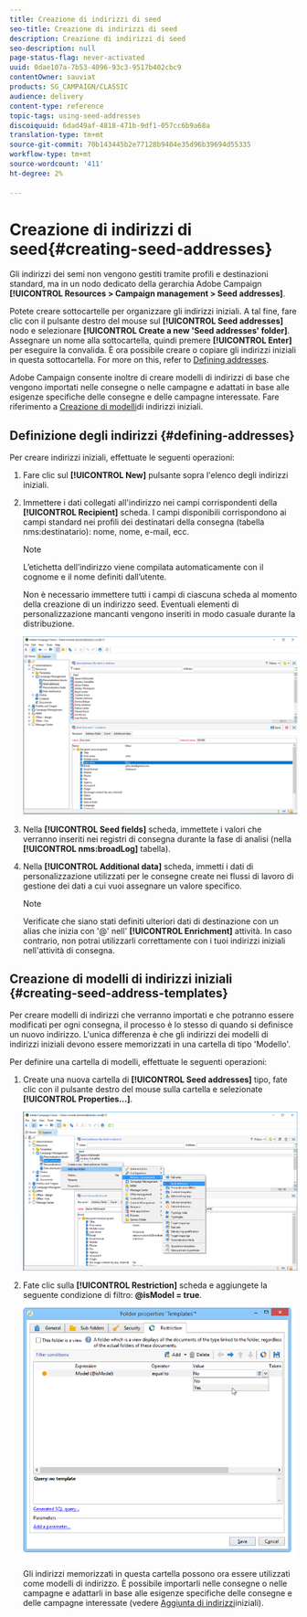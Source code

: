 ```yaml
---
title: Creazione di indirizzi di seed
seo-title: Creazione di indirizzi di seed
description: Creazione di indirizzi di seed
seo-description: null
page-status-flag: never-activated
uuid: 0dae107a-7b53-4096-93c3-9517b402cbc9
contentOwner: sauviat
products: SG_CAMPAIGN/CLASSIC
audience: delivery
content-type: reference
topic-tags: using-seed-addresses
discoiquuid: 6dad49af-4818-471b-9df1-057cc6b9a68a
translation-type: tm+mt
source-git-commit: 70b143445b2e77128b9404e35d96b39694d55335
workflow-type: tm+mt
source-wordcount: '411'
ht-degree: 2%

---
```



# Creazione di indirizzi di seed{#creating-seed-addresses}

Gli indirizzi dei semi non vengono gestiti tramite profili e destinazioni standard, ma in un nodo dedicato della gerarchia Adobe Campaign  **[!UICONTROL Resources > Campaign management > Seed addresses]**.

Potete creare sottocartelle per organizzare gli indirizzi iniziali. A tal fine, fare clic con il pulsante destro del mouse sul **[!UICONTROL Seed addresses]** nodo e selezionare **[!UICONTROL Create a new 'Seed addresses' folder]**. Assegnare un nome alla sottocartella, quindi premere **[!UICONTROL Enter]** per eseguire la convalida. È ora possibile creare o copiare gli indirizzi iniziali in questa sottocartella. For more on this, refer to [Defining addresses](#defining-addresses).

 Adobe Campaign consente inoltre di creare modelli di indirizzi di base che vengono importati nelle consegne o nelle campagne e adattati in base alle esigenze specifiche delle consegne e delle campagne interessate. Fare riferimento a [Creazione di modelli](#creating-seed-address-templates)di indirizzi iniziali.

## Definizione degli indirizzi {#defining-addresses}

Per creare indirizzi iniziali, effettuate le seguenti operazioni:

1. Fare clic sul **[!UICONTROL New]** pulsante sopra l&#39;elenco degli indirizzi iniziali.
1. Immettere i dati collegati all&#39;indirizzo nei campi corrispondenti della **[!UICONTROL Recipient]** scheda. I campi disponibili corrispondono ai campi standard nei profili dei destinatari della consegna (tabella nms:destinatario): nome, nome, e-mail, ecc.

   >[!NOTE]
   >
   >L’etichetta dell’indirizzo viene compilata automaticamente con il cognome e il nome definiti dall’utente.
   >
   >Non è necessario immettere tutti i campi di ciascuna scheda al momento della creazione di un indirizzo seed. Eventuali elementi di personalizzazione mancanti vengono inseriti in modo casuale durante la distribuzione.

   ![](assets/s_ncs_user_seedlist_new_address.png)

1. Nella **[!UICONTROL Seed fields]** scheda, immettete i valori che verranno inseriti nei registri di consegna durante la fase di analisi (nella **[!UICONTROL nms:broadLog]** tabella).

1. Nella **[!UICONTROL Additional data]** scheda, immetti i dati di personalizzazione utilizzati per le consegne create nei flussi di lavoro di gestione dei dati a cui vuoi assegnare un valore specifico.

   >[!NOTE]
   >
   >Verificate che siano stati definiti ulteriori dati di destinazione con un alias che inizia con &#39;@&#39; nell&#39; **[!UICONTROL Enrichment]** attività. In caso contrario, non potrai utilizzarli correttamente con i tuoi indirizzi iniziali nell&#39;attività di consegna.

## Creazione di modelli di indirizzi iniziali {#creating-seed-address-templates}

Per creare modelli di indirizzi che verranno importati e che potranno essere modificati per ogni consegna, il processo è lo stesso di quando si definisce un nuovo indirizzo. L&#39;unica differenza è che gli indirizzi dei modelli di indirizzi iniziali devono essere memorizzati in una cartella di tipo &#39;Modello&#39;.

Per definire una cartella di modelli, effettuate le seguenti operazioni:

1. Create una nuova cartella di **[!UICONTROL Seed addresses]** tipo, fate clic con il pulsante destro del mouse sulla cartella e selezionate **[!UICONTROL Properties...]**.

   ![](assets/s_ncs_user_seedlist_template_folder.png)

1. Fate clic sulla **[!UICONTROL Restriction]** scheda e aggiungete la seguente condizione di filtro: **@isModel = true**.

   ![](assets/s_ncs_user_seedlist_folder_is_model.png)

   Gli indirizzi memorizzati in questa cartella possono ora essere utilizzati come modelli di indirizzo. È possibile importarli nelle consegne o nelle campagne e adattarli in base alle esigenze specifiche delle consegne e delle campagne interessate (vedere [Aggiunta di indirizzi](../../delivery/using/adding-seed-addresses.md)iniziali).
